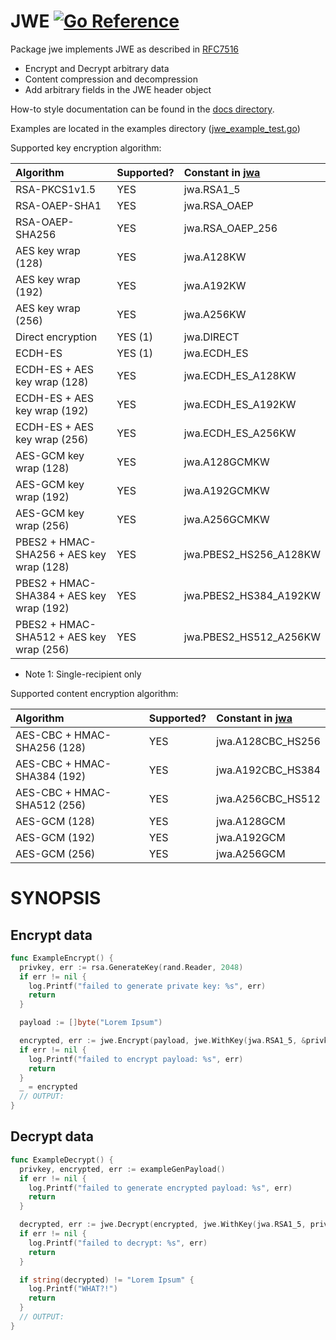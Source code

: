 # JWE [![Go Reference](https://pkg.go.dev/badge/github.com/lestrrat-go/jwx/jwe.svg)](https://pkg.go.dev/github.com/lestrrat-go/jwx/jwe)

Package jwe implements JWE as described in [RFC7516](https://tools.ietf.org/html/rfc7516)

* Encrypt and Decrypt arbitrary data
* Content compression and decompression
* Add arbitrary fields in the JWE header object

How-to style documentation can be found in the [docs directory](../docs).

Examples are located in the examples directory ([jwe_example_test.go](../examples/jwe_example_test.go))

Supported key encryption algorithm:

| Algorithm                                | Supported? | Constant in [jwa](../jwa) |
|:-----------------------------------------|:-----------|:-------------------------|
| RSA-PKCS1v1.5                            | YES        | jwa.RSA1_5               |
| RSA-OAEP-SHA1                            | YES        | jwa.RSA_OAEP             |
| RSA-OAEP-SHA256                          | YES        | jwa.RSA_OAEP_256         |
| AES key wrap (128)                       | YES        | jwa.A128KW               |
| AES key wrap (192)                       | YES        | jwa.A192KW               |
| AES key wrap (256)                       | YES        | jwa.A256KW               |
| Direct encryption                        | YES (1)    | jwa.DIRECT               |
| ECDH-ES                                  | YES (1)    | jwa.ECDH_ES              |
| ECDH-ES + AES key wrap (128)             | YES        | jwa.ECDH_ES_A128KW       |
| ECDH-ES + AES key wrap (192)             | YES        | jwa.ECDH_ES_A192KW       |
| ECDH-ES + AES key wrap (256)             | YES        | jwa.ECDH_ES_A256KW       |
| AES-GCM key wrap (128)                   | YES        | jwa.A128GCMKW            |
| AES-GCM key wrap (192)                   | YES        | jwa.A192GCMKW            |
| AES-GCM key wrap (256)                   | YES        | jwa.A256GCMKW            |
| PBES2 + HMAC-SHA256 + AES key wrap (128) | YES        | jwa.PBES2_HS256_A128KW   |
| PBES2 + HMAC-SHA384 + AES key wrap (192) | YES        | jwa.PBES2_HS384_A192KW   |
| PBES2 + HMAC-SHA512 + AES key wrap (256) | YES        | jwa.PBES2_HS512_A256KW   |

* Note 1: Single-recipient only

Supported content encryption algorithm:

| Algorithm                   | Supported? | Constant in [jwa](../jwa) |
|:----------------------------|:-----------|:--------------------------|
| AES-CBC + HMAC-SHA256 (128) | YES        | jwa.A128CBC_HS256         |
| AES-CBC + HMAC-SHA384 (192) | YES        | jwa.A192CBC_HS384         |
| AES-CBC + HMAC-SHA512 (256) | YES        | jwa.A256CBC_HS512         |
| AES-GCM (128)               | YES        | jwa.A128GCM               |
| AES-GCM (192)               | YES        | jwa.A192GCM               |
| AES-GCM (256)               | YES        | jwa.A256GCM               |

# SYNOPSIS

## Encrypt data

```go
func ExampleEncrypt() {
  privkey, err := rsa.GenerateKey(rand.Reader, 2048)
  if err != nil {
    log.Printf("failed to generate private key: %s", err)
    return
  }

  payload := []byte("Lorem Ipsum")

  encrypted, err := jwe.Encrypt(payload, jwe.WithKey(jwa.RSA1_5, &privkey.PublicKey), jwe.WithContentEncryption(jwa.A128CBC_HS256))
  if err != nil {
    log.Printf("failed to encrypt payload: %s", err)
    return
  }
  _ = encrypted
  // OUTPUT:
}
```

## Decrypt data

```go
func ExampleDecrypt() {
  privkey, encrypted, err := exampleGenPayload()
  if err != nil {
    log.Printf("failed to generate encrypted payload: %s", err)
    return
  }

  decrypted, err := jwe.Decrypt(encrypted, jwe.WithKey(jwa.RSA1_5, privkey))
  if err != nil {
    log.Printf("failed to decrypt: %s", err)
    return
  }

  if string(decrypted) != "Lorem Ipsum" {
    log.Printf("WHAT?!")
    return
  }
  // OUTPUT:
}
```
